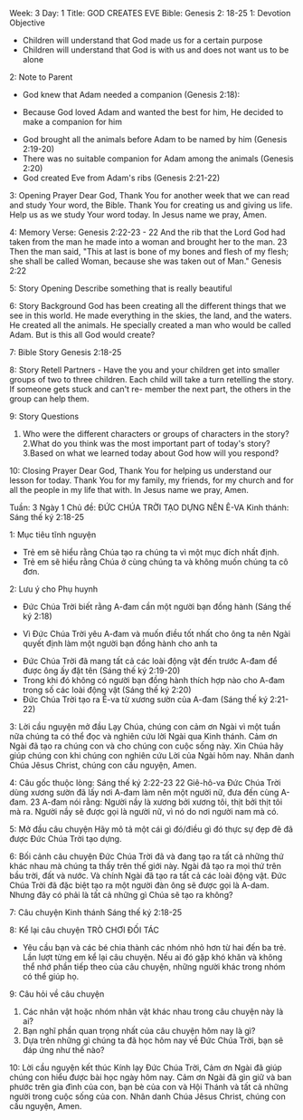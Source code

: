 Week: 3
Day: 1
Title: GOD CREATES EVE
Bible: Genesis 2: 18-25
1: Devotion Objective
- Children will understand that God made us for a certain purpose
- Children will understand that God is with us and does not want us to be alone

2: Note to Parent
* God knew that Adam needed a companion (Genesis 2:18):
- Because God loved Adam and wanted the best for him, He decided to make a companion for him
* God brought all the animals before Adam to be named by him (Genesis 2:19-20)
* There was no suitable companion for Adam among the animals (Genesis 2:20)
* God created Eve from Adam's ribs (Genesis 2:21-22)

3: Opening Prayer
Dear God, Thank You for another week that we can read and study Your word, the Bible. Thank You for creating us and giving us life. Help us as we study Your word today. In Jesus name we pray, Amen.


4: Memory Verse:
Genesis 2:22-23 - 22 And the rib that the Lord God had taken from the man he made into a woman and brought her to the man. 23 Then the man said, "This at last is bone of my bones and flesh of my flesh; she shall be called Woman, because she was taken out of Man." Genesis 2:22

5: Story Opening
Describe something that is really beautiful


6: Story Background
God has been creating all the different things that we see in this world. He made everything in the skies, the land, and the waters. He created all the animals. He specially created a man who would be called Adam. But is this all God would create?

7: Bible Story
Genesis 2:18-25

8: Story Retell
Partners - Have the you and your children get into smaller groups of two to three children. Each child will take a turn retelling the story. If someone gets stuck and can't re- member the next part, the others in the group can help them.

9: Story Questions
1. Who were the different characters or groups of characters in the story? 2.What do you think was the most important part of today's story? 3.Based on what we learned today about God how will you respond?


10: Closing Prayer
Dear God, Thank You for helping us understand our lesson for today. Thank You for my family, my friends, for my church and for all the people in my life that with. In Jesus name we pray, Amen.

Tuần: 3
Ngày 1
Chủ đề: ĐỨC CHÚA TRỜI TẠO DỰNG NÊN Ê-VA
Kinh thánh: Sáng thế ký 2:18-25

1: Mục tiêu tĩnh nguyện
- Trẻ em sẽ hiểu rằng Chúa tạo ra chúng ta vì một mục đích nhất định.
- Trẻ em sẽ hiểu rằng Chúa ở cùng chúng ta và không muốn chúng ta cô đơn.

2: Lưu ý cho Phụ huynh
* Đức Chúa Trời biết rằng A-đam cần một người bạn đồng hành (Sáng thế ký 2:18)
- Vì Đức Chúa Trời yêu A-đam và muốn điều tốt nhất cho ông ta nên Ngài quyết định làm một người bạn đồng hành cho anh ta
* Đức Chúa Trời đã mang tất cả các loài động vật đến trước A-đam để được ông ấy đặt tên (Sáng thế ký 2:19-20)
* Trong khi đó không có người bạn đồng hành thích hợp nào cho A-đam trong số các loài động vật (Sáng thế ký 2:20)
* Đức Chúa Trời tạo ra Ê-va từ xương sườn của A-đam (Sáng thế ký 2:21-22)

3: Lời cầu nguyện mở đầu
Lạy Chúa, chúng con cảm ơn Ngài vì một tuần nữa chúng ta có thể đọc và nghiên cứu lời Ngài qua Kinh thánh. Cảm ơn Ngài đã tạo ra chúng con và cho chúng con cuộc sống này. Xin Chúa hãy giúp chúng con khi chúng con nghiên cứu Lời của Ngài hôm nay. Nhân danh Chúa Jêsus Christ, chúng con cầu nguyện, Amen.


4: Câu gốc thuộc lòng:
Sáng thế ký 2:22-23
22 Giê-hô-va Đức Chúa Trời dùng xương sườn đã lấy nơi A-đam làm nên một người nữ, đưa đến cùng A-đam. 23 A-đam nói rằng: Người nầy là xương bởi xương tôi, thịt bởi thịt tôi mà ra. Người nầy sẽ được gọi là người nữ, vì nó do nơi người nam mà có.

5: Mở đầu câu chuyện
Hãy mô tả một cái gì đó/điều gì đó thực sự đẹp đẽ đã được Đức Chúa Trời tạo dựng.


6: Bối cảnh câu chuyện
Đức Chúa Trời đã và đang tạo ra tất cả những thứ khác nhau mà chúng ta thấy trên thế giới này. Ngài đã tạo ra mọi thứ trên bầu trời, đất và nước. Và chính Ngài đã tạo ra tất cả các loài động vật. Đức Chúa Trời đã đặc biệt tạo ra một người đàn ông sẽ được gọi là A-dam. Nhưng đây có phải là tất cả những gì Chúa sẽ tạo ra không?

7: Câu chuyện Kinh thánh
Sáng thế ký 2:18-25

8: Kể lại câu chuyện
TRÒ CHƠI ĐỐI TÁC
- Yêu cầu bạn và các bé chia thành các nhóm nhỏ hơn từ hai đến ba trẻ. Lần lượt từng em kể lại câu chuyện. Nếu ai đó gặp khó khăn và không thể nhớ phần tiếp theo của câu chuyện, những người khác trong nhóm có thể giúp họ.

9: Câu hỏi về câu chuyện
1. Các nhân vật hoặc nhóm nhân vật khác nhau trong câu chuyện này là ai?
2. Bạn nghĩ phần quan trọng nhất của câu chuyện hôm nay là gì?
3. Dựa trên những gì chúng ta đã học hôm nay về Đức Chúa Trời, bạn sẽ đáp ứng như thế nào?


10: Lời cầu nguyện kết thúc
Kính lạy Đức Chúa Trời, Cảm ơn Ngài đã giúp chúng con hiểu được bài học ngày hôm nay. Cảm ơn Ngài đã gìn giữ  và ban phước trên gia đình của con, bạn bè của con và Hội Thánh và tất cả những người trong cuộc sống của con. Nhân danh Chúa Jêsus Christ, chúng con cầu nguyện, Amen.
